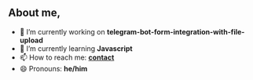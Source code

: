 ## About me,
- 🔭 I’m currently working on **telegram-bot-form-integration-with-file-upload**
- 🌱 I’m currently learning **Javascript**
- 📫 How to reach me: **[contact](https://github.com/justcode680)**
- 😄 Pronouns: **he/him**

